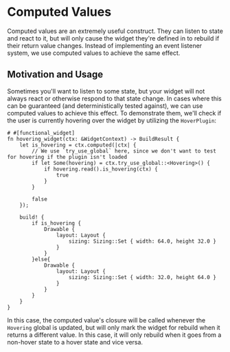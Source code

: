 # Computed Values

Computed values are an extremely useful construct. They can listen to state and react to it, but will only cause the widget they're defined in to rebuild if their return value changes. Instead of implementing an event listener system, we use computed values to achieve the same effect.

## Motivation and Usage

Sometimes you'll want to listen to some state, but your widget will not always react or otherwise respond to that state change. In cases where this can be guaranteed (and deterministically tested against), we can use computed values to achieve this effect. To demonstrate them, we'll check if the user is currently hovering over the widget by utilizing the `HoverPlugin`:

```rust,noplaypen
# #[functional_widget]
fn hovering_widget(ctx: &WidgetContext) -> BuildResult {
    let is_hovering = ctx.computed(|ctx| {
        // We use `try_use_global` here, since we don't want to test for hovering if the plugin isn't loaded
        if let Some(hovering) = ctx.try_use_global::<Hovering>() {
            if hovering.read().is_hovering(ctx) {
                true
            }
        }

        false
    });

    build! {
        if is_hovering {
            Drawable {
                layout: Layout {
                    sizing: Sizing::Set { width: 64.0, height 32.0 }
                }
            }
        }else{
            Drawable {
                layout: Layout {
                    sizing: Sizing::Set { width: 32.0, height 64.0 }
                }
            }
        }
    }
}
```

In this case, the computed value's closure will be called whenever the `Hovering` global is updated, but will only mark the widget for rebuild when it returns a different value. In this case, it will only rebuild when it goes from a non-hover state to a hover state and vice versa.